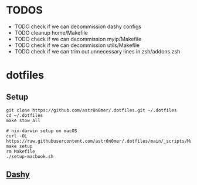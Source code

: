 # TODOS
- TODO check if we can decommission dashy configs
- TODO cleanup home/Makefile
- TODO check if we can decommission myip/Makefile
- TODO check if we can decommission utils/Makefile
- TODO check if we can trim out unnecessary lines in zsh/addons.zsh

# dotfiles

## Setup

```shell
git clone https://github.com/astr0n0mer/.dotfiles.git ~/.dotfiles
cd ~/.dotfiles
make stow_all
```

```shell
# nix-darwin setup on macOS
curl -OL https://raw.githubusercontent.com/astr0n0mer/.dotfiles/main/_scripts/Makefile
make setup
rm Makefile
./setup-macbook.sh
```

## [Dashy](https://idashy.vercel.app/)
